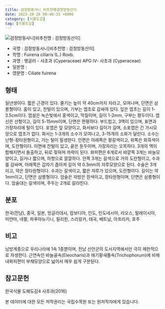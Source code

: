```yaml
---
title: 검정방동사니_비추천명검정방동산이
date: 2023-10-26 00:40:33 +0800
category: [식물도감]
tag: [식물도감]
---
```




![검정방동사니[비추천명 : 검정방동산이]](/fileUpload/plants/basic/illustration/34402_illustration_th2.jpg)
- 국명 : 검정방동사니[비추천명 : 검정방동산이]
- 학명 : Fuirena ciliaris (L.) Roxb.
- 과명 : 앵글러 - 사초과 (Cyperaceae) APG Ⅳ- 사초과 (Cyperaceae)
- 일본명 : 
- 영문명 : Ciliate fuirena


## 형태
일년생이다. 짧은 근경이 있다. 줄기는 높이 약 40cm까지 자라고, 모여나며, 단면은 삼릉형이다. 홈이 있고, 잔털이 있으며, 기부는 엽초로 감싸여 있다. 잎은 엽초는 길이 1-3.5cm이다. 엽설은 녹슨빛에서 홍색이고, 막질이며, 길이 1-2mm, 구부는 평두이다. 엽신은 선형이고, 길이 5-15mm이며, 단면은 편평하다. 부드럽고, 3맥이 있으며, 표면과 가장자리에 털이 있다. 포엽은 잎 모양이고, 화서보다 길이가 길며, 소포엽은 긴 가시모양으로 엽초가 없다. 화서는 1-3개의 소수가 모여나고, 3-15개의 소화가 달린다. 소수는 난형-장타원형이고, 가는 털이 밀생한다. 인편은 아래쪽은 황갈색이고, 위쪽은 회흑색이며, 도란형이다. 이면에 잔털이 있고, 끝은 둔두이며, 가장자리는 오목하다. 3개의 맥이 합해지면서 돌출하고, 뒤로 젖혀져 까락이 된다. 화피편은 6개로서 바깥쪽 3개는 바늘모양이고, 길거나 짧으며, 하향으로 깔깔하다. 안쪽 3개는 갈색으로 거의 도란형이고, 수과를 감싸며, 아래쪽은 갑자기 좁아져 길이 약 0.3mm의 자루모양으로 된다. 수술은 3개이고, 약은 장타원형이다. 수과는 갈색이고, 짧은 자루가 있으며, 도란형이다. 길이는 약 1mm이고, 단면은 삼릉형이다. 암술은 자방은 흰색이고, 장타원형이며, 단면은 삼릉형이다. 암술대는 갈색이며, 주두는 2개로 갈라진다.
## 분포
한국(전남), 중국, 일본, 방글라데시, 캄보디아, 인도, 인도네시아, 라오스, 말레이시아, 미얀마, 네팔, 파푸아뉴기니, 필리핀, 스리랑카, 태국, 베트남, 아프리카, 호주
## 비고
남방계종으로 우리나라에 1속 1종뿐이며, 전남 신안군의 도서지역에서만 극히 제한적으로 자생한다. 근연속인 바늘골속(Eleocharis)과 애기황새풀속(Trichophorum)에 비해 내화피편이 부채모양으로 넓어서 매우 쉽게 구분된다.
## 참고문헌
한국식물 도해도감4 사초과(2016)






본 데이터에 대한 모든 저작권리는 국립수목원 또는 원저작자에게 있습니다.
